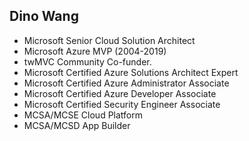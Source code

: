 ## Dino Wang

- Microsoft Senior Cloud Solution Architect
- Microsoft Azure MVP (2004-2019)
- twMVC Community Co-funder.
- Microsoft Certified Azure Solutions Architect Expert 
- Microsoft Certified Azure Administrator Associate
- Microsoft Certified Azure Developer Associate
- Microsoft Certified Security Engineer Associate
- MCSA/MCSE Cloud Platform
- MCSA/MCSD App Builder

<!--
**dinowang/dinowang** is a ✨ _special_ ✨ repository because its `README.md` (this file) appears on your GitHub profile.

Here are some ideas to get you started:

- 🔭 I’m currently working on ...
- 🌱 I’m currently learning ...
- 👯 I’m looking to collaborate on ...
- 🤔 I’m looking for help with ...
- 💬 Ask me about ...
- 📫 How to reach me: ...
- 😄 Pronouns: ...
- ⚡ Fun fact: ...
-->
